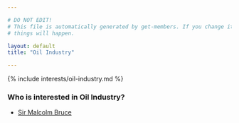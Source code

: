 ```yaml
---

# DO NOT EDIT!
# This file is automatically generated by get-members. If you change it, bad
# things will happen.

layout: default
title: "Oil Industry"

---
```


{% include interests/oil-industry.md %}

### Who is interested in Oil Industry?


* [Sir Malcolm Bruce](/members/sir-malcolm-bruce.html)
